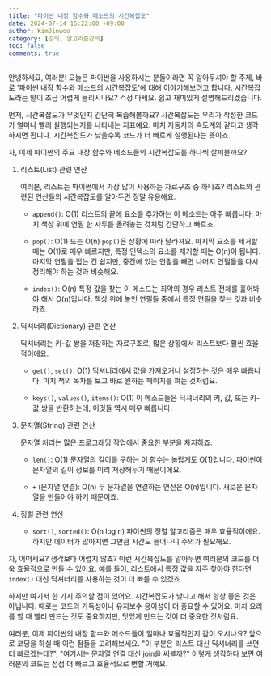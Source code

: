 ```yaml
---
title: "파이썬 내장 함수와 메소드의 시간복잡도"
date: 2024-07-14 15:22:00 +09:00
author: KimJinwoo
category: [강의, 알고리즘강의]
toc: false
comments: true
---
```


안녕하세요, 여러분! 오늘은 파이썬을 사용하시는 분들이라면 꼭 알아두셔야 할 주제, 바로 '파이썬 내장 함수와 메소드의 시간복잡도'에 대해 이야기해보려고 합니다. 시간복잡도라는 말이 조금 어렵게 들리시나요? 걱정 마세요. 쉽고 재미있게 설명해드리겠습니다.

먼저, 시간복잡도가 무엇인지 간단히 복습해볼까요? 시간복잡도는 우리가 작성한 코드가 얼마나 빨리 실행되는지를 나타내는 지표예요. 마치 자동차의 속도계와 같다고 생각하시면 됩니다. 시간복잡도가 낮을수록 코드가 더 빠르게 실행된다는 뜻이죠.

자, 이제 파이썬의 주요 내장 함수와 메소드들의 시간복잡도를 하나씩 살펴볼까요?

1. 리스트(List) 관련 연산

   여러분, 리스트는 파이썬에서 가장 많이 사용하는 자료구조 중 하나죠? 리스트와 관련된 연산들의 시간복잡도를 알아두면 정말 유용해요.

   - `append()`: O(1)
     리스트의 끝에 요소를 추가하는 이 메소드는 아주 빠릅니다. 마치 책상 위에 연필 한 자루를 올려놓는 것처럼 간단하고 빠르죠.

   - `pop()`: O(1) 또는 O(n)
     `pop()`은 상황에 따라 달라져요. 마지막 요소를 제거할 때는 O(1)로 매우 빠르지만, 특정 인덱스의 요소를 제거할 때는 O(n)이 됩니다. 마지막 연필을 집는 건 쉽지만, 중간에 있는 연필을 빼면 나머지 연필들을 다시 정리해야 하는 것과 비슷해요.

   - `index()`: O(n)
     특정 값을 찾는 이 메소드는 최악의 경우 리스트 전체를 훑어봐야 해서 O(n)입니다. 책상 위에 놓인 연필들 중에서 특정 연필을 찾는 것과 비슷하죠.

2. 딕셔너리(Dictionary) 관련 연산

   딕셔너리는 키-값 쌍을 저장하는 자료구조로, 많은 상황에서 리스트보다 훨씬 효율적이에요.

   - `get()`, `set()`: O(1)
     딕셔너리에서 값을 가져오거나 설정하는 것은 매우 빠릅니다. 마치 책의 목차를 보고 바로 원하는 페이지를 펴는 것처럼요.

   - `keys()`, `values()`, `items()`: O(1)
     이 메소드들은 딕셔너리의 키, 값, 또는 키-값 쌍을 반환하는데, 이것들 역시 매우 빠릅니다.

3. 문자열(String) 관련 연산

   문자열 처리는 많은 프로그래밍 작업에서 중요한 부분을 차지하죠.

   - `len()`: O(1)
     문자열의 길이를 구하는 이 함수는 놀랍게도 O(1)입니다. 파이썬이 문자열의 길이 정보를 미리 저장해두기 때문이에요.

   - `+` (문자열 연결): O(n)
     두 문자열을 연결하는 연산은 O(n)입니다. 새로운 문자열을 만들어야 하기 때문이죠.

4. 정렬 관련 연산

   - `sort()`, `sorted()`: O(n log n)
     파이썬의 정렬 알고리즘은 매우 효율적이에요. 하지만 데이터가 많아지면 그만큼 시간도 늘어나니 주의가 필요해요.

자, 어떠세요? 생각보다 어렵지 않죠? 이런 시간복잡도를 알아두면 여러분의 코드를 더욱 효율적으로 만들 수 있어요. 예를 들어, 리스트에서 특정 값을 자주 찾아야 한다면 `index()` 대신 딕셔너리를 사용하는 것이 더 빠를 수 있겠죠.

하지만 여기서 한 가지 주의할 점이 있어요. 시간복잡도가 낮다고 해서 항상 좋은 것은 아닙니다. 때로는 코드의 가독성이나 유지보수 용이성이 더 중요할 수 있어요. 마치 요리를 할 때 빨리 만드는 것도 중요하지만, 맛있게 만드는 것이 더 중요한 것처럼요.

여러분, 이제 파이썬의 내장 함수와 메소드들이 얼마나 효율적인지 감이 오시나요? 앞으로 코딩을 하실 때 이런 점들을 고려해보세요. "이 부분은 리스트 대신 딕셔너리를 쓰면 더 빠르겠는데?", "여기서는 문자열 연결 대신 join을 써볼까?" 이렇게 생각하다 보면 여러분의 코드는 점점 더 빠르고 효율적으로 변할 거예요.
